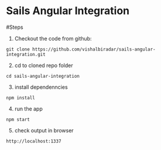# Sails Angular Integration

#Steps

1) Checkout the code from github:

`git clone https://github.com/vishalbiradar/sails-angular-integration.git`

2) cd to cloned repo folder

`cd sails-angular-integration`

3) install dependenncies

`npm install`

4) run the app

`npm start`

5) check output in browser

`http://localhost:1337`